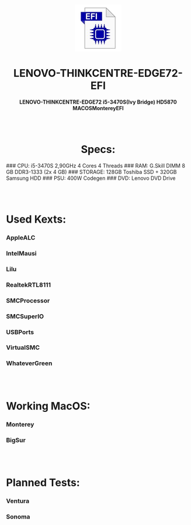 <p align="center">
  <img src="EFI.jpg">
</p>
<h1 align="center">LENOVO-THINKCENTRE-EDGE72-EFI</h1>
<p align="center">
  <b >LENOVO-THINKCENTRE-EDGE72   i5-3470S(Ivy Bridge)   HD5870    MACOSMontereyEFI</b>
</p>

<br></br>

<h1 align="center">Specs:</h1>
### CPU: i5-3470S 2,90GHz 4 Cores 4 Threads
### RAM: G.Skill DIMM 8 GB DDR3-1333 (2x 4 GB)
### STORAGE: 128GB Toshiba SSD + 320GB Samsung HDD
### PSU: 400W Codegen
### DVD: Lenovo DVD Drive

<br></br>

# Used Kexts:
### AppleALC
### IntelMausi
### Lilu
### RealtekRTL8111
### SMCProcessor
### SMCSuperIO
### USBPorts
### VirtualSMC
### WhateverGreen

<br></br>

# Working MacOS:
### Monterey
### BigSur

<br></br>

# Planned Tests:
### Ventura
### Sonoma
